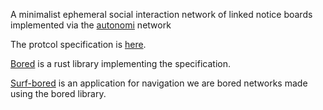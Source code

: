 A minimalist ephemeral social interaction network of linked notice boards implemented via the [autonomi](https://autonomi.com/) network

The protcol specification is [here](We_are_bored_protocal.md).

[Bored](bored) is a rust library implementing the specification.

[Surf-bored](surf-bored) is an application for navigation we are bored networks made using the bored library.
